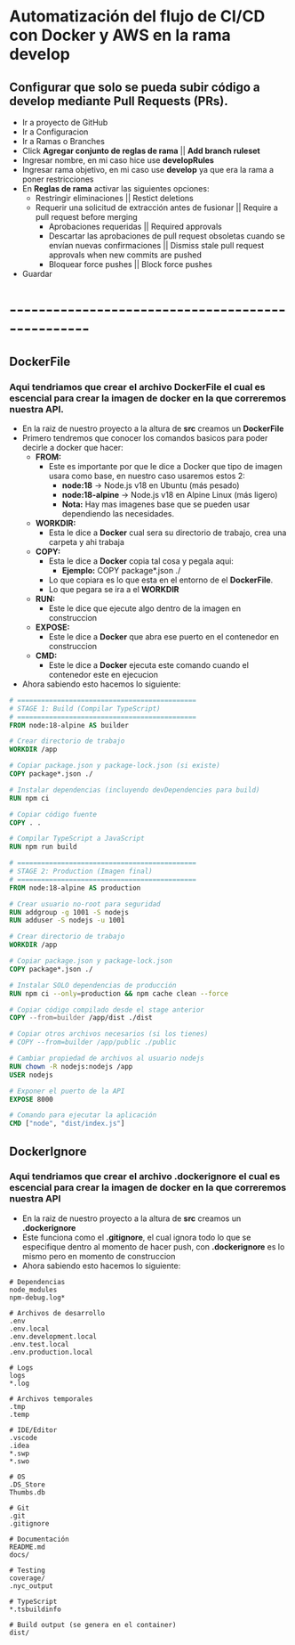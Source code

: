 # Automatización del flujo de CI/CD con Docker y AWS en la rama develop
## Configurar que solo se pueda subir código a **develop** mediante Pull Requests (PRs). 

* Ir a proyecto de GitHub
* Ir a Configuracion
* Ir a Ramas o Branches
* Click **Agregar conjunto de reglas de rama** || **Add branch ruleset**
* Ingresar nombre, en mi caso hice use **developRules**
* Ingresar rama objetivo, en mi caso use **develop** ya que era la rama a poner restricciones
* En **Reglas de rama** activar las siguientes opciones:
   * Restringir eliminaciones || Restict deletions
   * Requerir una solicitud de extracción antes de fusionar || Require a pull request before merging
      * Aprobaciones requeridas || Required approvals
      * Descartar las aprobaciones de pull request obsoletas cuando se envían nuevas confirmaciones || Dismiss stale pull request approvals when new commits are pushed
      * Bloquear force pushes || Block force pushes
* Guardar

# -------------------------------------------------

## DockerFile
### Aqui tendriamos que crear el archivo **DockerFile** el cual es escencial para crear la imagen de docker en la que correremos nuestra **API**.

* En la raiz de nuestro proyecto a la altura de **src** creamos un **DockerFile**
* Primero tendremos que conocer los comandos basicos para poder decirle a docker que hacer:
   * **FROM:**
      * Este es importante por que le dice a Docker que tipo de imagen usara como base, en nuestro caso usaremos estos 2:
         * **node:18** → Node.js v18 en Ubuntu (más pesado)
         * **node:18-alpine** → Node.js v18 en Alpine Linux (más ligero) 
         * **Nota:** Hay mas imagenes base que se pueden usar dependiendo las necesidades.
   * **WORKDIR:**
      * Esta le dice a **Docker** cual sera su directorio de trabajo, crea una carpeta y ahi trabaja
   * **COPY:**
      * Esta le dice a **Docker** copia tal cosa y pegala aqui:
         * **Ejemplo:** COPY package*.json ./
      * Lo que copiara es lo que esta en el entorno de el **DockerFile**.
      * Lo que pegara se ira a el **WORKDIR**
   * **RUN:**
      * Este le dice que ejecute algo dentro de la imagen en construccion
   * **EXPOSE:**
      * Este le dice a **Docker** que abra ese puerto en el contenedor en construccion
   * **CMD:**
      * Este le dice a **Docker** ejecuta este comando cuando el contenedor este en ejecucion
* Ahora sabiendo esto hacemos lo siguiente:
```dockerfile
# =============================================
# STAGE 1: Build (Compilar TypeScript)
# =============================================
FROM node:18-alpine AS builder

# Crear directorio de trabajo
WORKDIR /app

# Copiar package.json y package-lock.json (si existe)
COPY package*.json ./

# Instalar dependencias (incluyendo devDependencies para build)
RUN npm ci

# Copiar código fuente
COPY . .

# Compilar TypeScript a JavaScript
RUN npm run build

# =============================================
# STAGE 2: Production (Imagen final)
# =============================================
FROM node:18-alpine AS production

# Crear usuario no-root para seguridad
RUN addgroup -g 1001 -S nodejs
RUN adduser -S nodejs -u 1001

# Crear directorio de trabajo
WORKDIR /app

# Copiar package.json y package-lock.json
COPY package*.json ./

# Instalar SOLO dependencias de producción
RUN npm ci --only=production && npm cache clean --force

# Copiar código compilado desde el stage anterior
COPY --from=builder /app/dist ./dist

# Copiar otros archivos necesarios (si los tienes)
# COPY --from=builder /app/public ./public

# Cambiar propiedad de archivos al usuario nodejs
RUN chown -R nodejs:nodejs /app
USER nodejs

# Exponer el puerto de la API
EXPOSE 8000

# Comando para ejecutar la aplicación
CMD ["node", "dist/index.js"]
```

## DockerIgnore
### Aqui tendriamos que crear el archivo **.dockerignore** el cual es escencial para crear la imagen de docker en la que correremos nuestra **API**

* En la raiz de nuestro proyecto a la altura de **src** creamos un **.dockerignore**
* Este funciona como el **.gitignore**, el cual ignora todo lo que se especifique dentro al momento de hacer push, con **.dockerignore** es lo mismo pero en momento de construccion 
* Ahora sabiendo esto hacemos lo siguiente:
```dockerignore
# Dependencias
node_modules
npm-debug.log*

# Archivos de desarrollo
.env
.env.local
.env.development.local
.env.test.local
.env.production.local

# Logs
logs
*.log

# Archivos temporales
.tmp
.temp

# IDE/Editor
.vscode
.idea
*.swp
*.swo

# OS
.DS_Store
Thumbs.db

# Git
.git
.gitignore

# Documentación
README.md
docs/

# Testing
coverage/
.nyc_output

# TypeScript
*.tsbuildinfo

# Build output (se genera en el container)
dist/
```